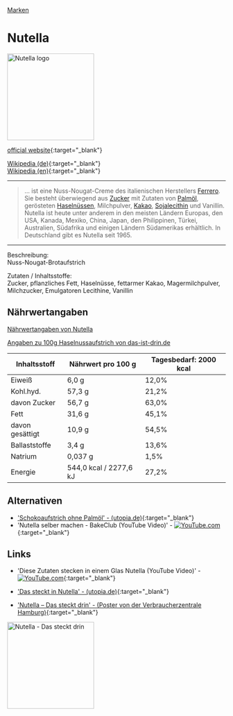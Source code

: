 [Marken](../marken.html)   

# Nutella

<img src="https://upload.wikimedia.org/wikipedia/commons/8/8a/Logo_Nutella.svg" height="200" alt="Nutella logo">

[official website](https://www.nutella.com){:target="_blank"}

[Wikipedia (de)](https://de.wikipedia.org/wiki/Nutella){:target="_blank"}   
[Wikipedia (en)](https://en.wikipedia.org/wiki/Nutella){:target="_blank"}   

---
> ... ist eine Nuss-Nougat-Creme des italienischen Herstellers [Ferrero](../konzerne/ferrero.html). Sie besteht überwiegend aus [Zucker](../nahrung/zucker.html) mit Zutaten von [Palmöl](..//nahrung/palmoel.html), gerösteten [Haselnüssen](../nahrung/haselnuss.html), Milchpulver, [Kakao](../nahrung/kakao.html), [Sojalecithin](../nahrung/sojalecithin.html) und Vanillin. Nutella ist heute unter anderem in den meisten Ländern Europas, den USA, Kanada, Mexiko, China, Japan, den Philippinen, Türkei, Australien, Südafrika und einigen Ländern Südamerikas erhältlich. In Deutschland gibt es Nutella seit 1965.  

---

Beschreibung:   
Nuss-Nougat-Brotaufstrich   

Zutaten / Inhaltsstoffe:   
Zucker, pflanzliches Fett, Haselnüsse, fettarmer Kakao, Magermilchpulver,
Milchzucker, Emulgatoren Lecithine, Vanillin   

## Nährwertangaben

<a target="_blank" href="https://www.nutella.com/de/de/naehrwertangaben">Nährwertangaben von Nutella</a>   

<a target="_blank" href="http://das-ist-drin.de/Ferrero-Nutella-880-g--430884/">Angaben zu 100g Haselnussaufstrich von das-ist-drin.de</a>   

Inhaltsstoff | Nährwert pro 100 g | Tagesbedarf: 2000 kcal
---	| --- | ---
Eiweiß | 6,0 g | 12,0%
Kohl.hyd. |57,3 g | 21,2%
davon Zucker | 56,7 g | 63,0%
Fett | 31,6 g | 45,1%
davon gesättigt | 10,9 g | 54,5%
Ballaststoffe | 3,4 g | 13,6%
Natrium | 0,037 g | 1,5%
Energie | 544,0 kcal / 2277,6 kJ | 27,2%

## Alternativen

* ['Schokoaufstrich ohne Palmöl' - (utopia.de)](https://utopia.de/bestenlisten/schokoaufstrich-ohne-palmoel){:target="_blank"}
* 'Nutella selber machen - BakeClub (YouTube Video)' - [![YouTube.com](http://i3.ytimg.com/vi/81Gyy9QdduU/hqdefault.jpg)](https://www.youtube.com/watch?v=81Gyy9QdduU){:target="_blank"}

## Links
* 'Diese Zutaten stecken in einem Glas Nutella (YouTube Video)' - [![YouTube.com](http://i3.ytimg.com/vi/rz5b2yKOaKw/hqdefault.jpg)](https://youtu.be/rz5b2yKOaKw?t=13){:target="_blank"}

* ['Das steckt in Nutella' - (utopia.de)](https://utopia.de/das-steckt-nutella-8680/){:target="_blank"}
* ['Nutella – Das steckt drin' - (Poster von der Verbraucherzentrale Hamburg)](https://shop.vzhh.de/ernaehrung/492012/nutella-das-steckt-drin.aspx){:target="_blank"}
<img src="https://www.vzhh.de/sites/default/files/medien/feeds/bilder/Plakat_Nutella.jpg" height="200" alt="Nutella - Das steckt drin">
